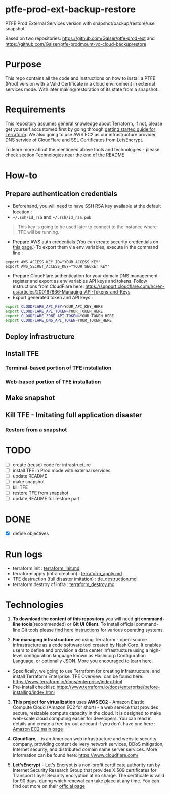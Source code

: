 # ptfe-prod-ext-backup-restore
PTFE Prod External Services version with snapshot/backup/restore/use snapshot

Based on two repositories: https://github.com/Galser/ptfe-prod-ext and https://github.com/Galser/ptfe-prodmount-vc-cloud-backuprestore

# Purpose

This repo contains all the code and instructions on how to install a PTFE (Prod) version with a Valid Certificate in a cloud environment in external services mode. With later making/restoration of its state from a snapshot. 

# Requirements

This repository assumes general knowledge about Terraform, if not, please get yourself accustomed first by going through [getting started guide for Terraform](https://learn.hashicorp.com/terraform?track=getting-started#getting-started). We also going to use AWS EC2 as our infrastructure provider, DNS service of CloudFlare and SSL Certificates from LetsEncrypt.

To learn more about the mentioned above tools and technologies -  please check section [Technologies near the end of the README](#technologies)


# How-to

## Prepare authentication credentials
- Beforehand, you will need to have SSH RSA key available at the default location :
 - `~/.ssh/id_rsa` and `~/.ssh/id_rsa.pub`
 > This key is going to be used later to connect to the instance where TFE will be running.
 
- Prepare AWS auth credentials (You can create security credentials on [this page](https://console.aws.amazon.com/iam/home?#security_credential).) To export them via env variables, execute in the command line :
 ```
 export AWS_ACCESS_KEY_ID="YOUR ACCESS KEY"
 export AWS_SECRET_ACCESS_KEY="YOUR SECRET KEY"
 ```
- Prepare CloudFlare authentication for your domain DNS management - register and export as env variables API keys and tokens. Follow instructions from CloudFlare here: https://support.cloudflare.com/hc/en-us/articles/200167836-Managing-API-Tokens-and-Keys
 - Export generated token and API keys :
 ```bash
 export CLOUDFLARE_API_KEY=YOUR_API_KEY_HERE
 export CLOUDFLARE_API_TOKEN=YOUR_TOKEN_HERE
 export CLOUDFLARE_ZONE_API_TOKEN=YOUR_TOKEN_HERE
 export CLOUDFLARE_DNS_API_TOKEN=YOUR_TOKEN_HERE
 ```
 
## Deploy infrastructure

## Install TFE

### Terminal-based portion of TFE installation
### Web-based portion of TFE installation

## Make snapshot

## Kill TFE - Imitating full application disaster

### Restore from a snapshot




# TODO
- [ ] create (reuse) code for infrastructure
- [ ] install TFE in Prod mode with external services
- [ ] update README
- [ ] make snapshot
- [ ] kill TFE
- [ ] restore TFE from snapshot
- [ ] update README for restore part

# DONE
- [x] define objectives 


# Run logs

- terraform init : [terraform_init.md](terraform_init.md)
- terraform apply (infra creation)  : [terraform_apply.md](terraform_apply.md)
- TFE destruction (full disaster imitation) : [tfe_destruction.md](tfe_destruction.md)
- terraform destroy of infra : [terraform_destroy.md](terraform_destroy.md)



# Technologies

1. **To download the content of this repository** you will need **git command-line tools**(recommended) or **Git UI Client**. To install official command-line Git tools please [find here instructions](https://git-scm.com/book/en/v2/Getting-Started-Installing-Git) for various operating systems. 

2. **For managing infrastructure** we using Terraform - open-source infrastructure as a code software tool created by HashiCorp. It enables users to define and provision a data center infrastructure using a high-level configuration language known as Hashicorp Configuration Language, or optionally JSON. More you encouraged to [learn here](https://www.terraform.io).
 - Specifically, we going to use Terraform for creating infrastructure, and install Terraform Enterprise. TFE Overview: can be found here: https://www.terraform.io/docs/enterprise/index.html
 - Pre-Install checklist: https://www.terraform.io/docs/enterprise/before-installing/index.html

3. **This project for virtualization** uses **AWS EC2** - Amazon Elastic Compute Cloud (Amazon EC2 for short) - a web service that provides secure, resizable compute capacity in the cloud. It is designed to make web-scale cloud computing easier for developers. You can read in details and create a free try-out account if you don't have one here : [Amazon EC2 main page](https://aws.amazon.com/ec2/) 

4. **Cloudflare**, - is an American web infrastructure and website security company, providing content delivery network services, DDoS mitigation, Internet security, and distributed domain name server services. More information can be found here: https://www.cloudflare.com/ 

5. **Let'sEncrypt** - Let's Encrypt is a non-profit certificate authority run by Internet Security Research Group that provides X.509 certificates for Transport Layer Security encryption at no charge. The certificate is valid for 90 days, during which renewal can take place at any time. You can find out more on their [official page](https://letsencrypt.org/)
